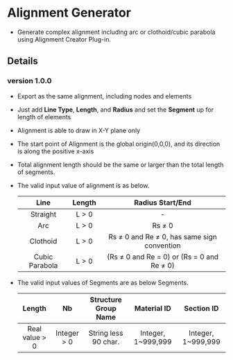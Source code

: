 # Alignment Generator
- Generate complex alignment including arc or clothoid/cubic parabola using Alignment Creator Plug-in.
## Details
### version 1.0.0
- Export as the same alignment, including nodes and elements
- Just add **Line Type**, **Length**, and **Radius** and set the **Segment** up for length of elements
- Alignment is able to draw in X-Y plane only
- The start point of Alignment is the global origin(0,0,0), and its direction is along the positive x-axis
- Total alignment length should be the same or larger than the total length of segments.
- The valid input value of alignment is as below.

    |Line|Length|Radius Start/End|
    |:------:|:------:|:------:|
    |Straight|L > 0|-|
    |Arc|L > 0|Rs ≠ 0|
    |Clothoid|L > 0|Rs ≠ 0 and Re ≠ 0, has same sign convention|
    |Cubic Parabola|L > 0|(Rs ≠ 0 and Re = 0) or (Rs = 0 and Re ≠ 0)|

- The valid input values of Segments are as below Segments.

    |Length|Nb|Structure Group Name|Material ID|Section ID|
    |:------:|:------:|:------:|:------:|:------:|
    |Real value > 0|Integer > 0|String less 90 char.|Integer, 1~999,999|Integer, 1~999,999|